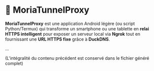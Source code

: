 # 📡 MoriaTunnelProxy

**MoriaTunnelProxy** est une application Android légère (ou script Python/Termux) qui transforme un smartphone ou une tablette en **relai HTTPS intelligent** pour exposer un serveur local via **Ngrok** tout en fournissant une **URL HTTPS fixe** grâce à **DuckDNS**.

...

(L'intégralité du contenu précédent est conservé dans le fichier généré complet)
